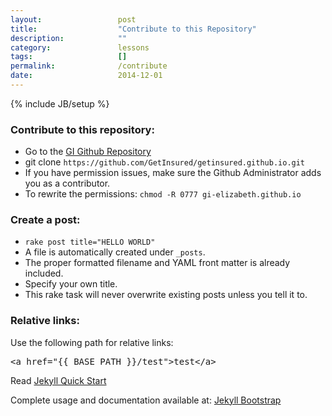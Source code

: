 ```yaml
---
layout: 				post
title: 					"Contribute to this Repository"
description: 			""
category: 				lessons
tags: 					[]
permalink: 				/contribute
date:   				2014-12-01
---
```

{% include JB/setup %}

<h3>Contribute to this repository:</h3>

<ul>
	<li>Go to the <a href="//github.com/GetInsured/getinsured.github.io">GI Github Repository</a></li>
	<li>git clone <code>https://github.com/GetInsured/getinsured.github.io.git</code></li>
	<li>If you have permission issues, make sure the Github Administrator adds you as a contributor.</li>
	<li>To rewrite the permissions: <code>chmod -R 0777 gi-elizabeth.github.io</code></li>
</ul>

<h3>Create a post:</h3>

<ul>
	<li><code>rake post title="HELLO WORLD"</code></li>
	<li>A file is automatically created under <code>_posts</code>.</li>
	<li>The proper formatted filename and YAML front matter is already included.</li>
	<li>Specify your own title.</li>
	<li>This rake task will never overwrite existing posts unless you tell it to.</li>
</ul>

<h3>Relative links:</h3>

Use the following path for relative links: 
<pre>&lt;a href="&#123;&#123; BASE_PATH &#125;&#125;/test"&gt;test&lt;/a&gt;</pre>

Read [Jekyll Quick Start](http://jekyllbootstrap.com/usage/jekyll-quick-start.html)

Complete usage and documentation available at: [Jekyll Bootstrap](http://jekyllbootstrap.com)